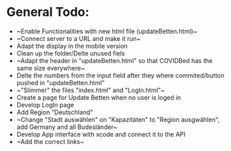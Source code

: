 # General Todo:
* ~Enable Functionalities with new html file (updateBetten.html)~
* ~Connect server to a URL and make it run~
* Adapt the display in the mobile version
* Clean up the folder/Delte unused fiels
* ~Adapt the header in "updateBetten.html" so that COVIDBed has the same size everywhere~
* Delte the numbers from the input field after they where commited/button pushed in "updateBetten.html"
* ~"Slimmer" the files "index.html" and "LogIn.html"~
* Create a page for Update Betten when no user is loged in
* Develop LogIn page
* Add Region "Deutschland"
* ~Change "Stadt auswählen" on "Kapazitäten" to "Region ausgwählen", add Germany and all Budesländer~
* Develop App interface with xcode and connect it to the API
* ~Add the correct links~

